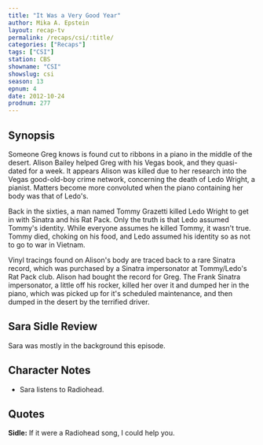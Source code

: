 ```yaml
---
title: "It Was a Very Good Year"
author: Mika A. Epstein
layout: recap-tv
permalink: /recaps/csi/:title/
categories: ["Recaps"]
tags: ["CSI"]
station: CBS
showname: "CSI"
showslug: csi
season: 13  
epnum: 4  
date: 2012-10-24
prodnum: 277  
---
```


## Synopsis

Someone Greg knows is found cut to ribbons in a piano in the middle of the desert. Alison Bailey helped Greg with his Vegas book, and they quasi-dated for a week. It appears Alison was killed due to her research into the Vegas good-old-boy crime network, concerning the death of Ledo Wright, a pianist. Matters become more convoluted when the piano containing her body was that of Ledo's.

Back in the sixties, a man named Tommy Grazetti killed Ledo Wright to get in with Sinatra and his Rat Pack. Only the truth is that Ledo assumed Tommy's identity. While everyone assumes he killed Tommy, it wasn't true. Tommy died, choking on his food, and Ledo assumed his identity so as not to go to war in Vietnam.

Vinyl tracings found on Alison's body are traced back to a rare Sinatra record, which was purchased by a Sinatra impersonator at Tommy/Ledo's Rat Pack club. Alison had bought the record for Greg. The Frank Sinatra impersonator, a little off his rocker, killed her over it and dumped her in the piano, which was picked up for it's scheduled maintenance, and then dumped in the desert by the terrified driver.

## Sara Sidle Review

Sara was mostly in the background this episode.

## Character Notes

* Sara listens to Radiohead.

## Quotes

**Sidle:** If it were a Radiohead song, I could help you.

